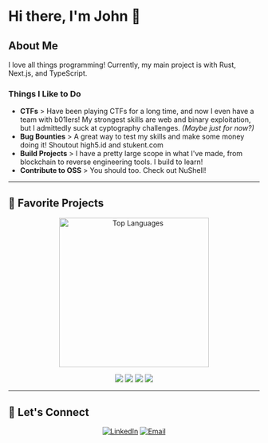 # Hi there, I'm John 👋

## **About Me**

<div align="left">
  
I love all things programming! Currently, my main project is with Rust, Next.js, and TypeScript.

###  **Things I Like to Do**

- **CTFs** > Have been playing CTFs for a long time, and now I even have a team with b01lers! My strongest skills are web and binary exploitation, but I admittedly suck at cyptography challenges. *(Maybe just for now?)*
- **Bug Bounties** > A great way to test my skills and make some money doing it! Shoutout high5.id and stukent.com
- **Build Projects** > I have a pretty large scope in what I've made, from blockchain to reverse engineering tools. I build to learn!
- **Contribute to OSS** > You should too. Check out NuShell!

</div>

---

## 🔧 **Favorite Projects**

<div align="center">

<img width="300" src="https://github-readme-stats.vercel.app/api/top-langs/?username=JohnSwiftC&layout=compact&theme=tokyonight&hide_border=true&bg_color=0D1117" alt="Top Languages" />

</div>

<div align="center">

<a href="https://github.com/JohnSwiftC/rustdllproxy"><img src="https://github-readme-stats.vercel.app/api/pin/?username=JohnSwiftC&repo=rustdllproxy&theme=tokyonight&hide_border=true&bg_color=0D1117"></a>
<a href="https://github.com/JohnSwiftC/localblock"><img src="https://github-readme-stats.vercel.app/api/pin/?username=JohnSwiftC&repo=localblock&theme=tokyonight&hide_border=true&bg_color=0D1117"></a>
<a href="https://github.com/JohnSwiftC/gus"><img src="https://github-readme-stats.vercel.app/api/pin/?username=JohnSwiftC&repo=gus&theme=tokyonight&hide_border=true&bg_color=0D1117"></a>
<a href="https://github.com/JohnSwiftC/lazyhttp"><img src="https://github-readme-stats.vercel.app/api/pin/?username=JohnSwiftC&repo=lazyhttp&theme=tokyonight&hide_border=true&bg_color=0D1117"></a>

</div>


---


## 🤝 **Let's Connect**

<div align="center">
  
  [![LinkedIn](https://img.shields.io/badge/LinkedIn-0077B5?style=for-the-badge&logo=linkedin&logoColor=white)](https://www.linkedin.com/in/john-swift-a0bbb026b/)
  [![Email](https://img.shields.io/badge/Email-D14836?style=for-the-badge&logo=gmail&logoColor=white)](mailto:johnswift@live.com)

</div>
